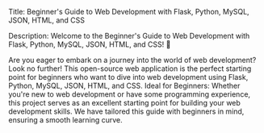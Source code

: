 Title: Beginner's Guide to Web Development with Flask, Python, MySQL, JSON, HTML, and CSS

Description:
Welcome to the Beginner's Guide to Web Development with Flask, Python, MySQL, JSON, HTML, and CSS! 🚀

Are you eager to embark on a journey into the world of web development? Look no further! This open-source web application is the perfect starting point for beginners who want to dive into web development using Flask, Python, MySQL, JSON, HTML, and CSS.
Ideal for Beginners: Whether you're new to web development or have some programming experience, this project serves as an excellent starting point for building your web development skills. We have tailored this guide with beginners in mind, ensuring a smooth learning curve.
